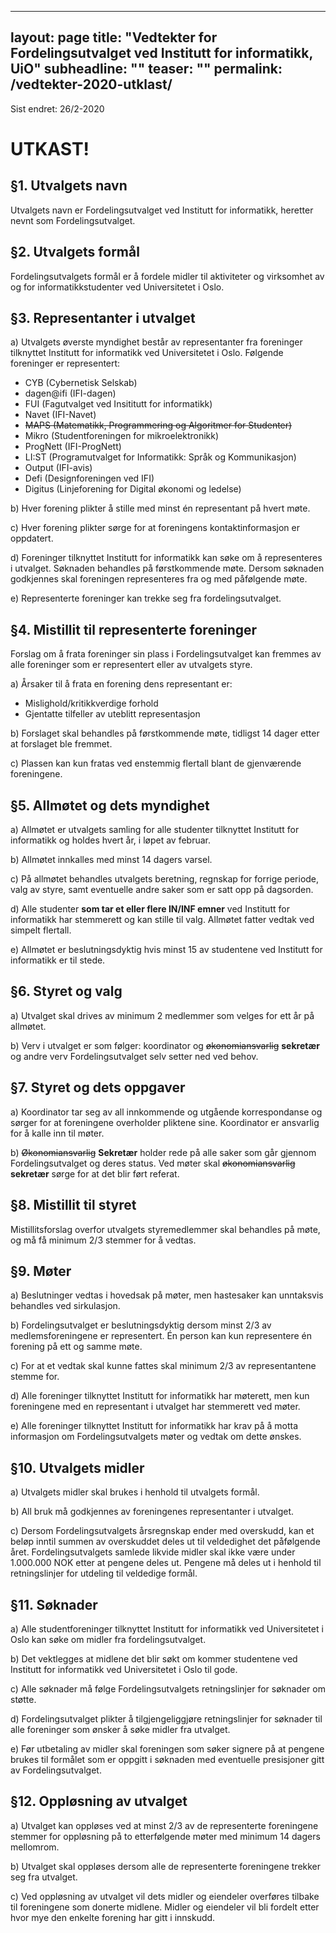 
---
layout: page
title: "Vedtekter for Fordelingsutvalget ved Institutt for informatikk, UiO"
subheadline: ""
teaser: ""
permalink: /vedtekter-2020-utklast/
---

Sist endret: 26/2-2020

# UTKAST!

## §1. Utvalgets navn

Utvalgets navn er Fordelingsutvalget ved Institutt for informatikk, heretter nevnt som 	Fordelingsutvalget.

## §2. Utvalgets formål

Fordelingsutvalgets formål er å fordele midler til aktiviteter og virksomhet av og for informatikkstudenter ved Universitetet i Oslo.

## §3. Representanter i utvalget

a) Utvalgets øverste myndighet består av representanter fra foreninger tilknyttet Institutt for informatikk ved Universitetet i Oslo. Følgende foreninger er representert:
  - CYB (Cybernetisk Selskab)
  - dagen@ifi (IFI-dagen)
  - FUI (Fagutvalget ved Insititutt for informatikk)
  - Navet (IFI-Navet)
  - ~~MAPS (Matematikk, Programmering og Algoritmer for Studenter)~~
  - Mikro (Studentforeningen for mikroelektronikk)
  - ProgNett (IFI-ProgNett)
  - LI:ST (Programutvalget for Informatikk: Språk og Kommunikasjon)
  - Output (IFI-avis)
  - Defi (Designforeningen ved IFI)
  - Digitus (Linjeforening for Digital økonomi og ledelse)

b) Hver forening plikter å stille med minst én representant på hvert møte.

c) Hver forening plikter sørge for at foreningens kontaktinformasjon er oppdatert.

d) Foreninger tilknyttet Institutt for informatikk kan søke om å representeres i utvalget. Søknaden behandles på førstkommende møte. Dersom søknaden godkjennes skal foreningen representeres fra og med påfølgende møte.

e) Representerte foreninger kan trekke seg fra fordelingsutvalget.

## §4. Mistillit til representerte foreninger

Forslag om å frata foreninger sin plass i Fordelingsutvalget kan fremmes av alle foreninger som er representert eller av utvalgets styre.

a) Årsaker til å frata en forening dens representant er:
  - Mislighold/kritikkverdige forhold
  - Gjentatte tilfeller av uteblitt representasjon

b) Forslaget skal behandles på førstkommende møte, tidligst 14 dager etter at forslaget ble fremmet.

c) Plassen kan kun fratas ved enstemmig flertall blant de gjenværende foreningene.

## §5. Allmøtet og dets myndighet

a) Allmøtet er utvalgets samling for alle studenter tilknyttet Institutt for informatikk og holdes hvert år, i løpet av februar.

b) Allmøtet innkalles med minst 14 dagers varsel.

c) På allmøtet behandles utvalgets beretning, regnskap for forrige periode, valg av styre, samt eventuelle andre saker som er satt opp på dagsorden.

d) Alle studenter **som tar et eller flere IN/INF emner** ved Institutt for informatikk har stemmerett og kan stille til valg. Allmøtet fatter vedtak ved simpelt flertall.

e) Allmøtet er beslutningsdyktig hvis minst 15 av studentene ved Institutt for informatikk er til stede.

## §6. Styret og valg
a) Utvalget skal drives av minimum 2 medlemmer som velges for ett år på allmøtet.

b) Verv i utvalget er som følger: koordinator og ~~økonomiansvarlig~~ **sekretær** og andre verv Fordelingsutvalget selv setter ned ved behov.

## §7. Styret og dets oppgaver

a) Koordinator tar seg av all innkommende og utgående korrespondanse og sørger for at foreningene overholder pliktene sine. Koordinator er ansvarlig for å kalle inn til møter.

b) ~~Økonomiansvarlig~~ **Sekretær** holder rede på alle saker som går gjennom Fordelingsutvalget og deres status. Ved møter skal ~~økonomiansvarlig~~ **sekretær** sørge for at det blir ført referat.

## §8. Mistillit til styret

Mistillitsforslag overfor utvalgets styremedlemmer skal behandles på møte, og må få minimum 2/3 stemmer for å vedtas.

## §9. Møter

a)  Beslutninger vedtas i hovedsak på møter, men hastesaker kan unntaksvis behandles ved sirkulasjon.

b) Fordelingsutvalget er beslutningsdyktig dersom minst 2/3 av medlemsforeningene er representert. Én person kan kun representere én forening på ett og samme møte.

c) For at et vedtak skal kunne fattes skal minimum 2/3 av representantene stemme for.

d) Alle foreninger tilknyttet Institutt for informatikk har møterett, men kun foreningene med en representant i utvalget har stemmerett ved møter.

e)  Alle foreninger tilknyttet Institutt for informatikk har krav på å motta informasjon om Fordelingsutvalgets møter og vedtak om dette ønskes.

## §10. Utvalgets midler

a) Utvalgets midler skal brukes i henhold til utvalgets formål.

b) All bruk må godkjennes av foreningenes representanter i utvalget.

c) Dersom Fordelingsutvalgets årsregnskap ender med overskudd, kan et beløp inntil summen av overskuddet deles ut til veldedighet det påfølgende året. Fordelingsutvalgets samlede likvide midler skal ikke være under 1.000.000 NOK etter at pengene deles ut. Pengene må deles ut i henhold til retningslinjer for utdeling til veldedige formål.


## §11. Søknader

a) Alle studentforeninger tilknyttet Institutt for informatikk ved Universitetet i Oslo kan søke om midler fra fordelingsutvalget.

b) Det vektlegges at midlene det blir søkt om kommer studentene ved Institutt for informatikk ved Universitetet i Oslo til gode.

c) Alle søknader må følge Fordelingsutvalgets retningslinjer for søknader om støtte.

d) Fordelingsutvalget plikter å tilgjengeliggjøre retningslinjer for søknader til alle foreninger som ønsker å søke midler fra utvalget.

e) Før utbetaling av midler skal foreningen som søker signere på at pengene brukes til 	formålet som er oppgitt i søknaden med eventuelle presisjoner gitt av Fordelingsutvalget.


## §12. Oppløsning av utvalget

a) Utvalget kan oppløses ved at minst 2/3 av de representerte foreningene stemmer for oppløsning på to etterfølgende møter med minimum 14 dagers mellomrom.

b) Utvalget skal oppløses dersom alle de representerte foreningene trekker seg fra utvalget.
     
c) Ved oppløsning av utvalget vil dets midler og eiendeler overføres tilbake til foreningene som donerte midlene. Midler og eiendeler vil bli fordelt etter hvor mye den enkelte forening har gitt i innskudd.
